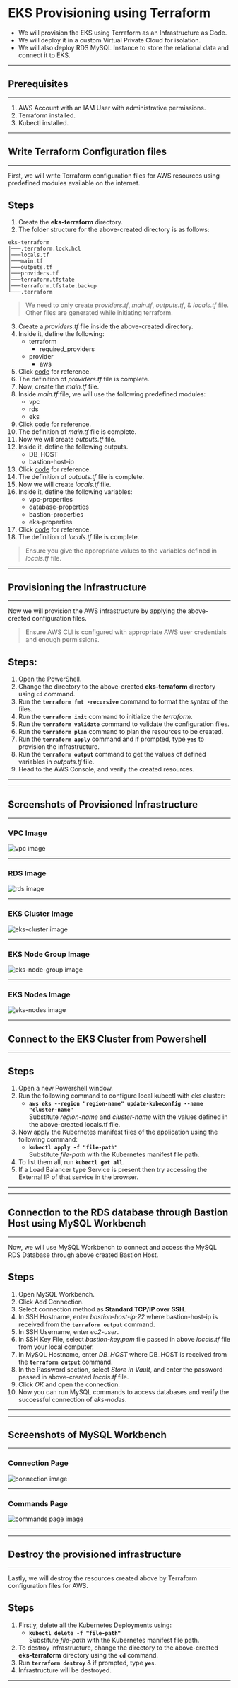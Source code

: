 # EKS Provisioning using Terraform
- We will provision the EKS using Terraform as an Infrastructure as Code.
- We will deploy it in a custom Virtual Private Cloud for isolation.
- We will also deploy RDS MySQL Instance to store the relational data and connect it to EKS.

---
## Prerequisites
---

1. AWS Account with an IAM User with administrative permissions.
2. Terraform installed.
3. Kubectl installed.

---
## Write Terraform Configuration files
---

First, we will write Terraform configuration files for AWS resources using predefined modules available on the internet.

## Steps
1. Create the **eks-terraform** directory.
2. The folder structure for the above-created directory is as follows:
```
eks-terraform
│───.terraform.lock.hcl
│───locals.tf
│───main.tf
│───outputs.tf
│───providers.tf
│───terraform.tfstate
│───terraform.tfstate.backup
└───.terraform
```

> We need to only create *providers.tf*, *main.tf*, *outputs.tf*, & *locals.tf* file. Other files are generated while initiating terraform.

3. Create a *providers.tf* file inside the above-created directory.
4. Inside it, define the following:
    - terraform
      - required_providers
    - provider
      - aws
5. Click [code](https://github.com/inflection-zone/iac-recipes/blob/inflection-sahil/terraform/aws/eks/providers.tf) for reference.
6. The definition of *providers.tf* file is complete.
7. Now, create the *main.tf* file.
8. Inside *main.tf* file, we will use the following predefined modules:
    - vpc
    - rds
    - eks
9. Click [code](https://github.com/inflection-zone/iac-recipes/blob/inflection-sahil/terraform/aws/eks/main.tf) for reference.
10. The definition of *main.tf* file is complete.
11. Now we will create *outputs.tf* file.
12. Inside it, define the following outputs.
    - DB_HOST
    - bastion-host-ip
13. Click [code](https://github.com/inflection-zone/iac-recipes/blob/inflection-sahil/terraform/aws/eks/outputs.tf) for reference.
14. The definition of *outputs.tf* file is complete.
15. Now we will create *locals.tf* file.
16. Inside it, define the following variables:
    - vpc-properties
    - database-properties
    - bastion-properties
    - eks-properties
17. Click [code](https://github.com/inflection-zone/iac-recipes/blob/inflection-sahil/terraform/aws/eks/sample-locals.txt) for reference.
18. The definition of *locals.tf* file is complete.

> Ensure you give the appropriate values to the variables defined in *locals.tf* file.

---
## Provisioning the Infrastructure
---

Now we will provision the AWS infrastructure by applying the above-created configuration files.

> Ensure AWS CLI is configured with appropriate AWS user credentials and enough permissions.

## Steps:
1. Open the PowerShell.
2. Change the directory to the above-created **eks-terraform** directory using **`cd`** command.
3. Run the **`terraform fmt -recursive`** command to format the syntax of the files.
4. Run the **`terraform init`** command to initialize the *terraform*.
5. Run the **`terraform validate`** command to validate the configuration files.
6. Run the **`terraform plan`** command to plan the resources to be created.
7. Run the **`terraform apply`** command and if prompted, type **`yes`** to provision the infrastructure.
8. Run the **`terraform output`** command to get the values of defined variables in *outputs.tf* file.
9. Head to the AWS Console, and verify the created resources.

---

<div style="page-break-after: always;"></div>

---
## Screenshots of Provisioned Infrastructure
---

### VPC Image
![vpc image](./images/vpc.png)

---

### RDS Image
![rds image](./images/rds.png)

---

<div style="page-break-after: always;"></div>

### EKS Cluster Image
![eks-cluster image](./images/cluster.png)

---

### EKS Node Group Image
![eks-node-group image](./images/node-group.png)

---

<div style="page-break-after: always;"></div>

### EKS Nodes Image
![eks-nodes image](./images/nodes.png)

---
## Connect to the EKS Cluster from Powershell
---

## Steps
1. Open a new Powershell window.
2. Run the following command to configure local kubectl with eks cluster:
    - **`aws eks --region "region-name" update-kubeconfig --name "cluster-name"`**  
    Substitute *region-name* and *cluster-name* with the values defined in the above-created locals.tf file.
3. Now apply the Kubernetes manifest files of the application using the following command:
    - **`kubectl apply -f "file-path"`**  
    Substitute *file-path* with the Kubernetes manifest file path.
4. To list them all, run **`kubectl get all`**.
5. If a Load Balancer type Service is present then try accessing the External IP of that service in the browser.

---
<div style="page-break-after: always;"></div>

---
## Connection to the RDS database through Bastion Host using MySQL Workbench
---

Now, we will use MySQL Workbench to connect and access the MySQL RDS Database through above created Bastion Host.

## Steps
1. Open MySQL Workbench.
2. Click Add Connection.
3. Select connection method as **Standard TCP/IP over SSH**.
4. In SSH Hostname, enter *bastion-host-ip:22* where bastion-host-ip is received from the **`terraform output`** command.
5. In SSH Username, enter *ec2-user*.
6. In SSH Key File, select *bastion-key.pem* file passed in above *locals.tf* file from your local computer.
7. In MySQL Hostname, enter *DB_HOST* where DB_HOST is received from the **`terraform output`** command.
8. In the Password section, select *Store in Vault*, and enter the password passed in above-created *locals.tf* file.
9. Click *OK* and open the connection.
10. Now you can run MySQL commands to access databases and verify the successful connection of *eks-nodes*.

---
<div style="page-break-after: always;"></div>

---
## Screenshots of MySQL Workbench
---

### Connection Page
![connection image](./images/workbench.png)

---

### Commands Page
![commands page image](./images/commands.png)

---
<div style="page-break-after: always;"></div>

---
## Destroy the provisioned infrastructure
---

Lastly, we will destroy the resources created above by Terraform configuration files for AWS.

## Steps
1. Firstly, delete all the Kubernetes Deployments using:
    - **`kubectl delete -f "file-path"`**  
    Substitute *file-path* with the Kubernetes manifest file path.
2. To destroy infrastructure, change the directory to the above-created **eks-terraform** directory using the **`cd`** command.
3. Run **`terraform destroy`** & if prompted, type **`yes`**.
4. Infrastructure will be destroyed.

---